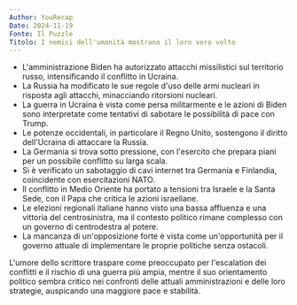 ```yaml
---
Author: YouRecap
Date: 2024-11-19
Fonte: Il Puzzle
Titolo: I nemici dell'umanità mostrano il loro vero volto
---
```


- L'amministrazione Biden ha autorizzato attacchi missilistici sul territorio russo, intensificando il conflitto in Ucraina.
- La Russia ha modificato le sue regole d'uso delle armi nucleari in risposta agli attacchi, minacciando ritorsioni nucleari.
- La guerra in Ucraina è vista come persa militarmente e le azioni di Biden sono interpretate come tentativi di sabotare le possibilità di pace con Trump.
- Le potenze occidentali, in particolare il Regno Unito, sostengono il diritto dell'Ucraina di attaccare la Russia.
- La Germania si trova sotto pressione, con l'esercito che prepara piani per un possibile conflitto su larga scala.
- Si è verificato un sabotaggio di cavi internet tra Germania e Finlandia, coincidente con esercitazioni NATO.
- Il conflitto in Medio Oriente ha portato a tensioni tra Israele e la Santa Sede, con il Papa che critica le azioni israeliane.
- Le elezioni regionali italiane hanno visto una bassa affluenza e una vittoria del centrosinistra, ma il contesto politico rimane complesso con un governo di centrodestra al potere.
- La mancanza di un'opposizione forte è vista come un'opportunità per il governo attuale di implementare le proprie politiche senza ostacoli.

L'umore dello scrittore traspare come preoccupato per l'escalation dei conflitti e il rischio di una guerra più ampia, mentre il suo orientamento politico sembra critico nei confronti delle attuali amministrazioni e delle loro strategie, auspicando una maggiore pace e stabilità.
